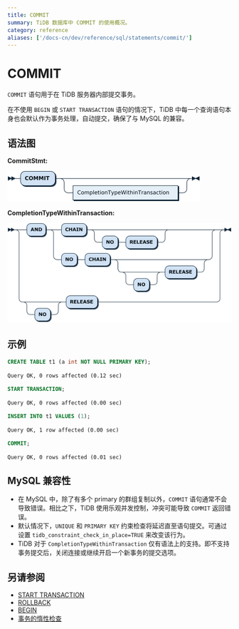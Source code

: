 ```yaml
---
title: COMMIT
summary: TiDB 数据库中 COMMIT 的使用概况。
category: reference
aliases: ['/docs-cn/dev/reference/sql/statements/commit/']
---
```


# COMMIT

`COMMIT` 语句用于在 TiDB 服务器内部提交事务。

在不使用 `BEGIN` 或 `START TRANSACTION` 语句的情况下，TiDB 中每一个查询语句本身也会默认作为事务处理，自动提交，确保了与 MySQL 的兼容。

## 语法图

**CommitStmt:**

![CommitStmt](/media/sqlgram/CommitStmt.png)

**CompletionTypeWithinTransaction:**

![CompletionTypeWithinTransaction](/media/sqlgram/CompletionTypeWithinTransaction.png)

## 示例



```sql
CREATE TABLE t1 (a int NOT NULL PRIMARY KEY);
```

```
Query OK, 0 rows affected (0.12 sec)
```



```sql
START TRANSACTION;
```

```
Query OK, 0 rows affected (0.00 sec)
```



```sql
INSERT INTO t1 VALUES (1);
```

```
Query OK, 1 row affected (0.00 sec)
```



```sql
COMMIT;
```

```
Query OK, 0 rows affected (0.01 sec)
```

## MySQL 兼容性

* 在 MySQL 中，除了有多个 primary 的群组复制以外，`COMMIT` 语句通常不会导致错误。相比之下，TiDB 使用乐观并发控制，冲突可能导致 `COMMIT` 返回错误。
* 默认情况下，`UNIQUE` 和 `PRIMARY KEY` 约束检查将延迟直至语句提交。可通过设置 `tidb_constraint_check_in_place=TRUE` 来改变该行为。
* TiDB 对于 `CompletionTypeWithinTransaction` 仅有语法上的支持。即不支持事务提交后，关闭连接或继续开启一个新事务的提交选项。

## 另请参阅

* [START TRANSACTION](/sql-statements/sql-statement-start-transaction.md)
* [ROLLBACK](/sql-statements/sql-statement-rollback.md)
* [BEGIN](/sql-statements/sql-statement-begin.md)
* [事务的惰性检查](/transaction-overview.md#事务的惰性检查)
